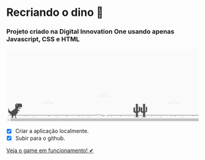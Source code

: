# Recriando o dino 🚀

### Projeto criado na Digital Innovation One usando apenas Javascript, CSS e HTML

![screenshot do projeto](https://github.com/lgpgomes/dio-dino/blob/master/img/screenshot.png)

- [x] Criar a aplicação localmente.
- [x] Subir para o github.

[Veja o game em funcionamento! ✔](http://curriculo.fast-page.org/dio-dino-master/index.html)

 

